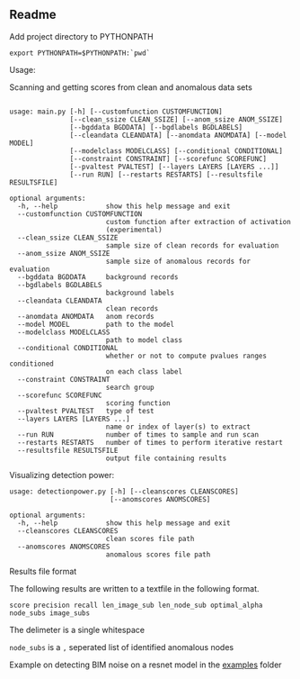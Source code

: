 ## Readme

Add project directory to PYTHONPATH

```
export PYTHONPATH=$PYTHONPATH:`pwd`
```

Usage:

Scanning and getting scores from clean and anomalous data sets

```

usage: main.py [-h] [--customfunction CUSTOMFUNCTION]
               [--clean_ssize CLEAN_SSIZE] [--anom_ssize ANOM_SSIZE]
               [--bgddata BGDDATA] [--bgdlabels BGDLABELS]
               [--cleandata CLEANDATA] [--anomdata ANOMDATA] [--model MODEL]
               [--modelclass MODELCLASS] [--conditional CONDITIONAL]
               [--constraint CONSTRAINT] [--scorefunc SCOREFUNC]
               [--pvaltest PVALTEST] [--layers LAYERS [LAYERS ...]]
               [--run RUN] [--restarts RESTARTS] [--resultsfile RESULTSFILE]

optional arguments:
  -h, --help            show this help message and exit
  --customfunction CUSTOMFUNCTION
                        custom function after extraction of activation
                        (experimental)
  --clean_ssize CLEAN_SSIZE
                        sample size of clean records for evaluation
  --anom_ssize ANOM_SSIZE
                        sample size of anomalous records for evaluation
  --bgddata BGDDATA     background records
  --bgdlabels BGDLABELS
                        background labels
  --cleandata CLEANDATA
                        clean records
  --anomdata ANOMDATA   anom records
  --model MODEL         path to the model
  --modelclass MODELCLASS
                        path to model class
  --conditional CONDITIONAL
                        whether or not to compute pvalues ranges conditioned
                        on each class label
  --constraint CONSTRAINT
                        search group
  --scorefunc SCOREFUNC
                        scoring function
  --pvaltest PVALTEST   type of test
  --layers LAYERS [LAYERS ...]
                        name or index of layer(s) to extract
  --run RUN             number of times to sample and run scan
  --restarts RESTARTS   number of times to perform iterative restart
  --resultsfile RESULTSFILE
                        output file containing results
```

Visualizing detection power:

```
usage: detectionpower.py [-h] [--cleanscores CLEANSCORES]
                         [--anomscores ANOMSCORES]

optional arguments:
  -h, --help            show this help message and exit
  --cleanscores CLEANSCORES
                        clean scores file path
  --anomscores ANOMSCORES
                        anomalous scores file path
```


Results file format

The following results are written to a textfile in the following format.

`score precision recall len_image_sub len_node_sub optimal_alpha node_subs image_subs`

The delimeter is a single whitespace

`node_subs` is a `,` seperated list of identified anomalous nodes

Example on detecting BIM noise on a resnet model in the [examples](examples/cifar10_adversarial.py) folder